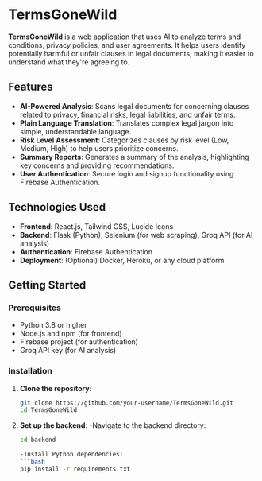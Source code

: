 # TermsGoneWild

**TermsGoneWild** is a web application that uses AI to analyze terms and conditions, privacy policies, and user agreements. It helps users identify potentially harmful or unfair clauses in legal documents, making it easier to understand what they're agreeing to.

## Features

- **AI-Powered Analysis**: Scans legal documents for concerning clauses related to privacy, financial risks, legal liabilities, and unfair terms.
- **Plain Language Translation**: Translates complex legal jargon into simple, understandable language.
- **Risk Level Assessment**: Categorizes clauses by risk level (Low, Medium, High) to help users prioritize concerns.
- **Summary Reports**: Generates a summary of the analysis, highlighting key concerns and providing recommendations.
- **User Authentication**: Secure login and signup functionality using Firebase Authentication.

## Technologies Used

- **Frontend**: React.js, Tailwind CSS, Lucide Icons
- **Backend**: Flask (Python), Selenium (for web scraping), Groq API (for AI analysis)
- **Authentication**: Firebase Authentication
- **Deployment**: (Optional) Docker, Heroku, or any cloud platform

## Getting Started

### Prerequisites

- Python 3.8 or higher
- Node.js and npm (for frontend)
- Firebase project (for authentication)
- Groq API key (for AI analysis)

### Installation

1. **Clone the repository**:
   ```bash
   git clone https://github.com/your-username/TermsGoneWild.git
   cd TermsGoneWild

2. **Set up the backend**:
   -Navigate to the backend directory:
   ```bash
   cd backend

   -Install Python dependencies:
   ```bash
   pip install -r requirements.txt
   
